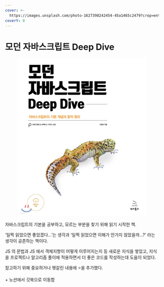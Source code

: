 ```yaml
---
cover: >-
  https://images.unsplash.com/photo-1627398242454-45a1465c2479?crop=entropy&cs=srgb&fm=jpg&ixid=M3wxOTcwMjR8MHwxfHNlYXJjaHwxfHxqYXZhc2NyaXB0fGVufDB8fHx8MTY4NzE2NDM0OHww&ixlib=rb-4.0.3&q=85
coverY: 0
---
```


# 모던 자바스크립트 Deep Dive

<figure><img src="../../.gitbook/assets/image (109).png" alt=""><figcaption></figcaption></figure>

자바스크립트의 기본을 공부하고, 모르는 부분을 찾기 위해 읽기 시작한 책.

‘일찍 읽었으면 좋았겠다…’는 생각과 ‘일찍 읽었으면 이해가 안가지 않았을까…?’ 라는 생각이 공존하는 책이다.

JS 의 문법과 JS 에서 객체지향이 어떻게 이루어지는지 등 새로운 지식을 쌓았고, 지식을 프로젝트나 알고리즘 풀이에 적용하면서 더 좋은 코드를 작성하는데 도움이 되었다.

참고하기 위해 중요하거나 헷갈린 내용에 ⭐을 추가했다.

\+ 노션에서 깃북으로 이동함
